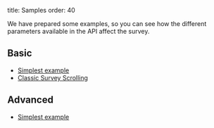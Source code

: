 title: Samples
order: 40

We have prepared some examples, so you can see how the different parameters available in the API affect the survey.

Basic
------------

- [Simplest example](/demos/basic)
- [Classic Survey Scrolling](/demos/classic-scrolling)

Advanced
------------

- [Simplest example](/demos/basic)
